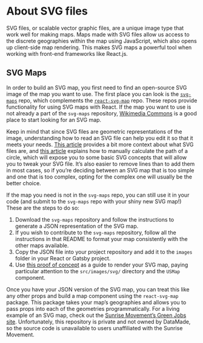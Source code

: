 # About SVG files
SVG files, or scalable vector graphic files, are a unique image type that work well for making maps. Maps made with SVG files allow us access to the discrete geographies within the map using JavaScript, which also opens up client-side map rendering. This makes SVG maps a powerful tool when working with front-end frameworks like React.js.

## SVG Maps
In order to build an SVG map, you first need to find an open-source SVG image of the map you want to use. The first place you can look is the [`svg-maps`](https://github.com/VictorCazanave/svg-maps) repo, which complements the [`react-svg-map`](https://www.npmjs.com/package/react-svg-map) repo. These repos provide functionality for using SVG maps with React. If the map you want to use is not already a part of the `svg-maps` repository, [Wikimedia Commons](https://commons.wikimedia.org/w/index.php?search=filemime%3Aimage%2Fsvg%2Bxml&title=Special%3ASearch&profile=advanced&fulltext=1&advancedSearch-current=%7B%22fields%22%3A%7B%22filetype%22%3A%22image%2Fsvg%2Bxml%22%7D%7D&ns6=1) is a good place to start looking for an SVG map.

Keep in mind that since SVG files are geometric representations of the image, understanding how to read an SVG file can help you edit it so that it meets your needs. [This article](https://www.sitepoint.com/svg-101-what-is-svg/) provides a bit more context about what SVG files are, and [this article](https://www.smashingmagazine.com/2019/03/svg-circle-decomposition-paths/) explains how to manually calculate the path of a circle, which will expose you to some basic SVG concepts that will allow you to tweak your SVG file. It’s also easier to remove lines than to add them in most cases, so if you’re deciding between an SVG map that is too simple and one that is too complex, opting for the complex one will usually be the better choice.

If the map you need is not in the `svg-maps` repo, you can still use it in your code (and submit to the `svg-maps` repo with your shiny new SVG map!) These are the steps to do so:
1. Download the `svg-maps` repository and follow the instructions to generate a JSON representation of the SVG map.
2. If you wish to contribute to the `svg-maps` repository, follow all the instructions in that README to format your map consistently with the other maps available.
3. Copy the JSON file into your project repository and add it to the `images` folder in your React or Gatsby project.
4. Use [this proof of concept](https://github.com/fatima3558/gatsby-svg-map) as a guide to render your SVG map, paying particular attention to the `src/images/svg/` directory and the `USMap` component.

Once you have your JSON version of the SVG map, you can treat this like any other props and build a map component using the `react-svg-map` package. This package takes your map’s geographies and allows you to pass props into each of the geometries programmatically. For a living example of an SVG map, check out the [Sunrise Movement’s Green Jobs site](https://greenjobsdata.com/). Unfortunately, this repository is private and not owned by DataMade, so the source code is unavailable to users unaffiliated with the Sunrise Movement.